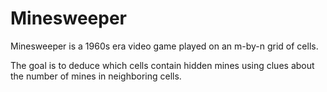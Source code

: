 # Minesweeper

Minesweeper is a 1960s era video game played on an m-by-n grid of cells. 

The goal is to deduce which cells contain hidden mines using clues about the number of mines in neighboring cells.
